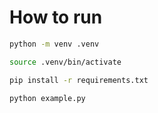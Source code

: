 # How to run

```sh
python -m venv .venv
```

```sh
source .venv/bin/activate
```

```sh
pip install -r requirements.txt
```

```sh
python example.py
```
